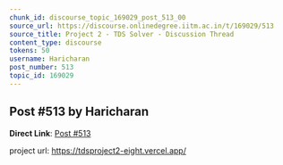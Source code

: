 ```yaml
---
chunk_id: discourse_topic_169029_post_513_00
source_url: https://discourse.onlinedegree.iitm.ac.in/t/169029/513
source_title: Project 2 - TDS Solver - Discussion Thread
content_type: discourse
tokens: 50
username: Haricharan
post_number: 513
topic_id: 169029
---
```


## Post #513 by Haricharan

**Direct Link**: [Post #513](https://discourse.onlinedegree.iitm.ac.in/t/169029/513)

project url: https://tdsproject2-eight.vercel.app/
